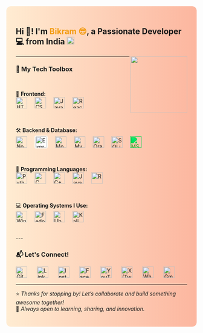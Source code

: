 <div style="background: linear-gradient(to right, #ffecd2, #fcb69f); padding: 25px; border-radius: 12px;">

<h2 align="left">Hi 👋! I'm <span style="color:#f39c12;">Bikram 😎</span>, a Passionate Developer 💻 from India <img src="https://flagcdn.com/w40/in.png" height="20" alt="India flag" /></h2>

<img align="right" height="150" src="https://media0.giphy.com/media/VbnUQpnihPSIgIXuZv/giphy.gif?cid=6c09b952kuecqyit10muwm7h1hl4d4tla074jiwcqpi719ds&ep=v1_gifs_search&rid=giphy.gif&ct=g"/>

---

### 🚀 My Tech Toolbox

<div align="left">
<br/>
  
🎨 **Frontend:**<br/>
<a href="https://developer.mozilla.org/en-US/docs/Web/HTML" target="_blank"><img src="https://cdn.jsdelivr.net/gh/devicons/devicon/icons/html5/html5-original.svg" height="30" title="HTML5"/></a>
<img width="12" />
<a href="https://developer.mozilla.org/en-US/docs/Web/CSS" target="_blank"><img src="https://cdn.jsdelivr.net/gh/devicons/devicon/icons/css3/css3-original.svg" height="30" title="CSS3"/></a>
<img width="12" />
<a href="https://developer.mozilla.org/en-US/docs/Web/JavaScript" target="_blank"><img src="https://cdn.jsdelivr.net/gh/devicons/devicon/icons/javascript/javascript-original.svg" height="30" title="JavaScript"/></a>
<img width="12" />
<a href="https://reactjs.org" target="_blank"><img src="https://cdn.jsdelivr.net/gh/devicons/devicon/icons/react/react-original.svg" height="30" title="React"/></a>

<br/>

🛠️ **Backend & Database:**<br/>
<a href="https://nodejs.org" target="_blank"><img src="https://cdn.jsdelivr.net/gh/devicons/devicon/icons/nodejs/nodejs-original.svg" height="30" title="Node.js"/></a>
<img width="12" />
<a href="https://expressjs.com" target="_blank"><img src="https://cdn.jsdelivr.net/gh/devicons/devicon/icons/express/express-original.svg" height="30" title="Express.js" style="background-color: white; padding: 2px; border-radius: 4px;"/></a>
<img width="12" />
<a href="https://www.mongodb.com" target="_blank"><img src="https://cdn.jsdelivr.net/gh/devicons/devicon/icons/mongodb/mongodb-original.svg" height="30" title="MongoDB"/></a>
<img width="12" />
<a href="https://www.mysql.com" target="_blank"><img src="https://cdn.jsdelivr.net/gh/devicons/devicon/icons/mysql/mysql-original.svg" height="30" title="MySQL"/></a>
<img width="12" />
<a href="https://www.oracle.com/database/" target="_blank"><img src="https://cdn.jsdelivr.net/gh/devicons/devicon/icons/oracle/oracle-original.svg" height="30" title="Oracle DB"/></a>
<img width="12" />
<a href="https://www.sqlite.org" target="_blank"><img src="https://cdn.jsdelivr.net/gh/devicons/devicon/icons/sqlite/sqlite-original.svg" height="30" title="SQLite"/></a>
<img width="12" />
<a href="https://www.microsoft.com/en-us/microsoft-365/excel" target="_blank"><img src="https://cdn.jsdelivr.net/gh/simple-icons/simple-icons/icons/microsoftexcel.svg" height="30" title="MS Excel" style="filter: invert(23%) sepia(85%) saturate(1900%) hue-rotate(90deg) brightness(95%) contrast(98%);" /></a>

<br/>

🐍 **Programming Languages:**<br/>
<a href="https://www.python.org" target="_blank"><img src="https://cdn.jsdelivr.net/gh/devicons/devicon/icons/python/python-original.svg" height="30" title="Python"/></a>
<img width="12" />
<a href="https://en.wikipedia.org/wiki/C_(programming_language)" target="_blank"><img src="https://cdn.jsdelivr.net/gh/devicons/devicon/icons/c/c-original.svg" height="30" title="C"/></a>
<img width="12" />
<a href="https://isocpp.org/" target="_blank"><img src="https://cdn.jsdelivr.net/gh/devicons/devicon/icons/cplusplus/cplusplus-original.svg" height="30" title="C++"/></a>
<img width="12" />
<a href="https://www.java.com" target="_blank"><img src="https://cdn.jsdelivr.net/gh/devicons/devicon/icons/java/java-original.svg" height="30" title="Java"/></a>
<img width="12" />
<a href="https://www.r-project.org/" target="_blank"><img src="https://cdn.jsdelivr.net/gh/devicons/devicon/icons/r/r-original.svg" height="30" title="R"/></a>

<br/>

💻 **Operating Systems I Use:**<br/>
<a href="https://www.microsoft.com/windows" target="_blank"><img src="https://cdn.jsdelivr.net/gh/devicons/devicon/icons/windows8/windows8-original.svg" height="30" title="Windows"/></a>
<img width="12" />
<a href="https://getfedora.org" target="_blank"><img src="https://cdn.jsdelivr.net/gh/devicons/devicon/icons/fedora/fedora-original.svg" height="30" title="Fedora"/></a>
<img width="12" />
<a href="https://ubuntu.com" target="_blank"><img src="https://cdn.jsdelivr.net/gh/devicons/devicon/icons/ubuntu/ubuntu-plain.svg" height="30" title="Ubuntu"/></a>
<img width="12" />
<a href="https://www.kali.org" target="_blank"><img src="https://upload.wikimedia.org/wikipedia/commons/2/2b/Kali-dragon-icon.svg" height="30" title="Kali Linux"/></a>
<br/>
</div>
<br/>
---

### 📬 Let's Connect!

<div align="left">

<a href="https://github.com/TalentlessHuman" target="_blank"><img src="https://cdn.jsdelivr.net/npm/simple-icons/icons/github.svg" height="30" title="GitHub"/></a> <img width="18" />
<a href="https://www.linkedin.com/in/bikram-soren-9260ba254" target="_blank"><img src="https://cdn.jsdelivr.net/npm/simple-icons/icons/linkedin.svg" height="30" title="LinkedIn"/></a> <img width="18" />
<a href="https://www.instagram.com/bikram.tathastu?igsh=emR6ZzAyenoyaGN2" target="_blank"><img src="https://cdn.jsdelivr.net/npm/simple-icons/icons/instagram.svg" height="30" title="Instagram"/></a> <img width="18" />
<a href="https://www.facebook.com/TalentlessB" target="_blank"><img src="https://cdn.jsdelivr.net/npm/simple-icons/icons/facebook.svg" height="30" title="Facebook"/></a> <img width="18" />
<a href="https://www.youtube.com/@imx-bikram" target="_blank"><img src="https://cdn.jsdelivr.net/npm/simple-icons/icons/youtube.svg" height="30" title="YouTube"/></a> <img width="18" />
<a href="https://twitter.com/@BikramSorenWPTH" target="_blank"><img src="https://cdn.jsdelivr.net/npm/simple-icons/icons/x.svg" height="30" title="X (Twitter)"/></a> <img width="18" />
<a href="https://wa.me/918016522251" target="_blank"><img src="https://cdn.jsdelivr.net/npm/simple-icons/icons/whatsapp.svg" height="30" title="WhatsApp"/></a> <img width="18" />
<a href="mailto:bikramsoren222@gmail.com" target="_blank"><img src="https://cdn.jsdelivr.net/npm/simple-icons/icons/gmail.svg" height="30" title="Gmail"/></a>

</div>

---

⭐️ *Thanks for stopping by! Let’s collaborate and build something awesome together!*  
🧠 *Always open to learning, sharing, and innovation.*

</div>
